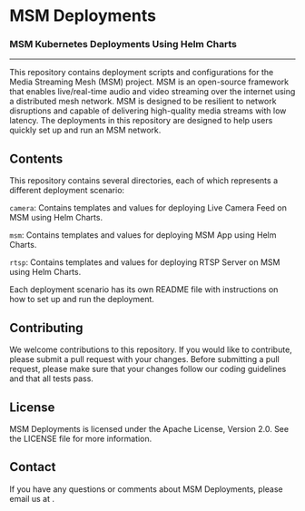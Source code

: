 # MSM Deployments
### MSM Kubernetes Deployments Using Helm Charts

***

This repository contains deployment scripts and configurations for the Media Streaming Mesh (MSM) project. 
MSM is an open-source framework that enables live/real-time audio and video streaming over the internet using a distributed mesh network.
MSM is designed to be resilient to network disruptions and capable of delivering high-quality media streams with low latency.
The deployments in this repository are designed to help users quickly set up and run an MSM network.

## **Contents**

This repository contains several directories, each of which represents a different deployment scenario:

`camera`: Contains templates and values for deploying Live Camera Feed on MSM using Helm Charts.

`msm`: Contains templates and values for deploying MSM App using Helm Charts.

`rtsp`: Contains templates and values for deploying RTSP Server on MSM using Helm Charts.

Each deployment scenario has its own README file with instructions on how to set up and run the deployment.

## **Contributing**
We welcome contributions to this repository. If you would like to contribute, please submit a pull request with your changes.
Before submitting a pull request, please make sure that your changes follow our coding guidelines and that all tests pass.

## **License**
MSM Deployments is licensed under the Apache License, Version 2.0. See the LICENSE file for more information.

## **Contact**
If you have any questions or comments about MSM Deployments, please email us at .
